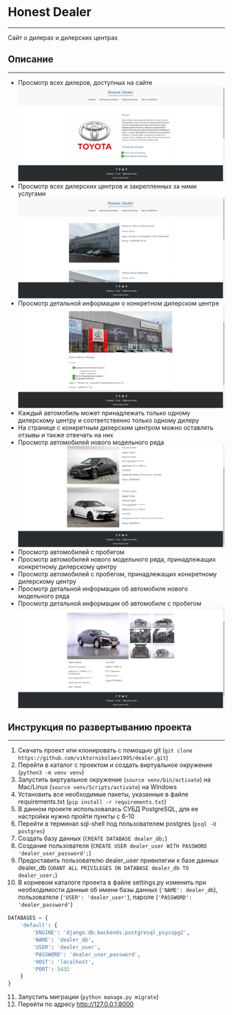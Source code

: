 # Honest Dealer
___
Сайт о дилерах и дилерских центрах
## Описание
___
+ Просмотр всех дилеров, доступных на сайте
  ![dealers](https://github.com/viktornikolaev1995/dealer/blob/test/images_for_README/dealers_list.png "dealers")
+ Просмотр всех дилерских центров и закрепленных за ними услугами
  ![dealer_centers](https://github.com/viktornikolaev1995/dealer/blob/test/images_for_README/dealer_centers_list.png "dealer_centers")
+ Просмотр детальной информации о конкретном дилерском центре
  ![dealer_center](https://github.com/viktornikolaev1995/dealer/blob/test/images_for_README/dealer_center_detail.png "dealer_center")  
+ Каждый автомобиль может принадлежать только одному дилерскому центру и соответственно только одному дилеру
+ На странице с конкретным дилерским центром можно оставлять отзывы и также отвечать на них
+ Просмотр автомобилей нового модельного ряда
  ![new_vehicles](https://github.com/viktornikolaev1995/dealer/blob/test/images_for_README/vehicles_list.png "new_vehicles")  
+ Просмотр автомобилей с пробегом  
+ Просмотр автомобилей нового модельного ряда, принадлежащих конкретному дилерскому центру
+ Просмотр автомобилей с пробегом, принадлежащих конкретному дилерскому центру
+ Просмотр детальной информации об автомобиле нового модельного ряда
+ Просмотр детальной информации об автомобиле с пробегом
  ![vehicle_with_mileage](https://github.com/viktornikolaev1995/dealer/blob/test/images_for_README/vehicle_detail.png "vehicle_with_mileage") 

## Инструкция по развертыванию проекта
___
1. Скачать проект или клонировать с помощью git (`git clone https://github.com/viktornikolaev1995/dealer.git`)
2. Перейти в каталог с проектом и создать виртуальное окружение (`python3 -m venv venv`)
3. Запустить виртуальное окружение (`source venv/bin/activate`) на Mac/Linux (`source venv/Scripts/activate`) на Windows
4. Установить все необходимые пакеты, указанные в файле requirements.txt (`pip install -r requirements.txt`)
5. В данном проекте использовалась СУБД PostgreSQL, для ее настройки нужно пройти пункты с 6-10 
6. Перейти в терминал sql-shell под пользователем postgres (`psql -U postgres`)   
7. Создать базу данных (`CREATE DATABASE dealer_db;`)
8. Создание пользователя (`CREATE USER dealer_user WITH PASSWORD 'dealer_user_password';`)
9. Предоставить пользователю dealer_user привилегии к базе данных dealer_db (`GRANT ALL PRIVILEGES ON DATABASE dealer_db TO dealer_user;`)   
10. В корневом каталоге проекта в файле settings.py изменить при необходимости данные об имени базы данных (`'NAME': dealer_db`), пользователе (`'USER': 'dealer_user'`), пароле (`'PASSWORD': 'dealer_password'`)
```python
DATABASES = {
    'default': {
        'ENGINE': 'django.db.backends.postgresql_psycopg2',
        'NAME': 'dealer_db',
        'USER': 'dealer_user',
        'PASSWORD': 'dealer_user_password',
        'HOST': 'localhost',
        'PORT': 5432
    }
}
```
11. Запустить миграции (`python manage.py migrate`)
12. Перейти по адресу http://127.0.0.1:8000
